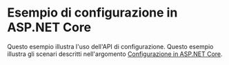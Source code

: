 # <a name="aspnet-core-configuration-sample"></a>Esempio di configurazione in ASP.NET Core

Questo esempio illustra l'uso dell'API di configurazione. Questo esempio illustra gli scenari descritti nell'argomento [Configurazione in ASP.NET Core](https://docs.microsoft.com/aspnet/core/fundamentals/configuration).
